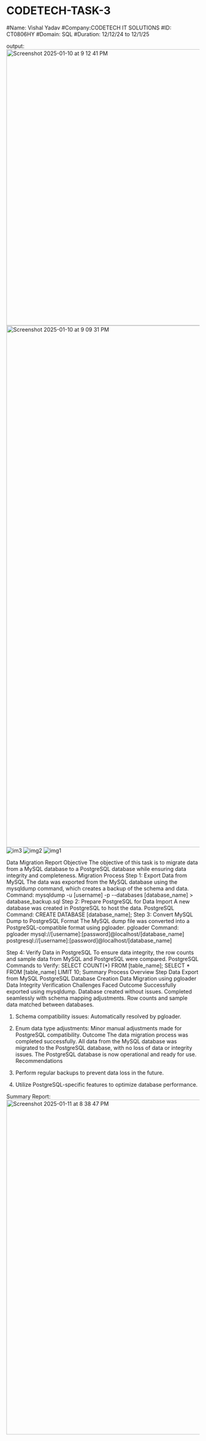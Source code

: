# CODETECH-TASK-3

#Name: Vishal Yadav 
#Company:CODETECH IT SOLUTIONS 
#ID: CT0806HY 
#Domain: SQL 
#Duration: 12/12/24 to 12/1/25

output:
<img width="721" alt="Screenshot 2025-01-10 at 9 12 41 PM" src="https://github.com/user-attachments/assets/31f517b2-b18e-44f4-9f93-bb4eed5df385" />
<img width="1362" alt="Screenshot 2025-01-10 at 9 09 31 PM" src="https://github.com/user-attachments/assets/cba34a83-ac80-49c7-9cf5-e0e752e0152f" />
![im3](https://github.com/user-attachments/assets/e6926164-5710-46ae-a542-9aa3fd1881a5)
![img2](https://github.com/user-attachments/assets/3f6bc1b1-36a9-427e-94df-758bfbf7855a)
![img1](https://github.com/user-attachments/assets/206933ab-7743-4ee3-a34c-21a4f0742cea)




Data Migration Report Objective
The objective of this task is to migrate data from a MySQL database to a PostgreSQL database while ensuring data integrity and completeness.
Migration Process
Step 1: Export Data from MySQL
The data was exported from the MySQL database using the mysqldump command, which creates a backup of the schema and data.
Command:
mysqldump -u [username] -p --databases [database_name] > database_backup.sql
Step 2: Prepare PostgreSQL for Data Import
A new database was created in PostgreSQL to host the data.
PostgreSQL Command:
CREATE DATABASE [database_name];
Step 3: Convert MySQL Dump to PostgreSQL Format
The MySQL dump file was converted into a PostgreSQL-compatible format using pgloader.
pgloader Command:
pgloader mysql://[username]:[password]@localhost/[database_name] postgresql://[username]:[password]@localhost/[database_name]
    
 Step 4: Verify Data in PostgreSQL
To ensure data integrity, the row counts and sample data from MySQL and PostgreSQL were compared.
PostgreSQL Commands to Verify:
SELECT COUNT(*) FROM [table_name]; SELECT * FROM [table_name] LIMIT 10;
Summary
Process Overview Step
Data Export from MySQL
PostgreSQL Database Creation
Data Migration using pgloader Data Integrity Verification
Challenges Faced
 Outcome
Successfully exported using mysqldump. Database created without issues.
Completed seamlessly with schema mapping adjustments.
Row counts and sample data matched between databases.
 1. Schema compatibility issues: Automatically resolved by pgloader.
2. Enum data type adjustments: Minor manual adjustments made for PostgreSQL
compatibility.
Outcome
The data migration process was completed successfully. All data from the MySQL database was migrated to the PostgreSQL database, with no loss of data or integrity issues.
The PostgreSQL database is now operational and ready for use.
Recommendations
  
1. Perform regular backups to prevent data loss in the future.
2. Utilize PostgreSQL-specific features to optimize database performance.


 Summary Report:
<img width="874" alt="Screenshot 2025-01-11 at 8 38 47 PM" src="https://github.com/user-attachments/assets/7ed0104b-8a10-4cd7-8e1d-e67553065fd9" />
